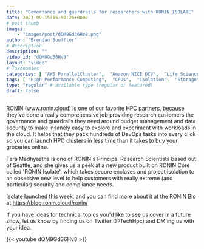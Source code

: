 ```yaml
---
title: "Governance and guardrails for researchers with RONIN ISOLATE"
date: 2021-09-15T15:50:26+0000
# post thumb
images:
    - "images/post/dQM9Gd36Hv8.png"
author: "Brendan Bouffler"
# description
description: ""
video_id: "dQM9Gd36Hv8"
layout: "video"
# Taxonomies
categories: [ "AWS ParallelCluster",  "Amazon NICE DCV",  "Life Sciences", ]
tags: [ "High Performance Computing",  "CPUs",  "isolation",  "Storage",  "compliance",  "DCV",  "Covid-19",  "HPC",  "Lustre",  "vizualization",  "budgets",  "Schedulers",  "virtualization",  "GPUs",  "ParallelCluster",  "security",  "governance",  "EC2",  "techshorts", ]
type: "regular" # available type (regular or featured)
draft: false
---
```


RONIN (www.ronin.cloud) is one of our favorite HPC partners, because they've done a really comprehensive job providing research customers the governance and guardrails they need around budget management and data security to make insanely easy to explore and experiment with workloads in the cloud. It helps that they pack hundreds of DevOps tasks into every click so you can launch HPC clusters in less time than it takes to buy your groceries online.

Tara Madhyastha is one of RONIN's Principal Research Scientists based out of Seattle, and she gives us a peek at a new product built on RONIN Core called 'RONIN Isolate', which takes secure enclaves and project isolation to an obsessive new level to help customers with really extreme (and particular) security and compliance needs.

Isolate launched this week, and you can find more about it at the RONIN Blo at https://blog.ronin.cloud/ronin/

If you have ideas for technical topics you'd like to see us cover in a future show, let us know by finding us on Twitter (@TechHpc) and DM'ing us with your idea.

{{< youtube dQM9Gd36Hv8 >}}